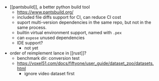 - [[pantsbuild]], a better python build tool
	- https://www.pantsbuild.org/
	- included file diffs support for CI, can reduce CI cost
	- suport multi-version dependencies in the same repo, but not in the same process.
	- builtin virtual environment support, named with `.pex`
	- can `expose` unused dependencies
	- IDE support?
		- not yet
- order of reimplement lance in [[rust]]?
	- benchmark dir: conversion test
	- https://voxel51.com/docs/fiftyone/user_guide/dataset_zoo/datasets.html
		- ignore video dataset first